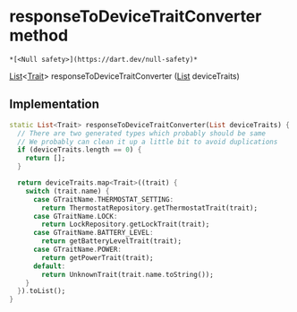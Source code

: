 


# responseToDeviceTraitConverter method




    *[<Null safety>](https://dart.dev/null-safety)*




[List](https://api.flutter.dev/flutter/dart-core/List-class.html)&lt;[Trait](../../yonomi-sdk/Trait-class.md)> responseToDeviceTraitConverter
([List](https://api.flutter.dev/flutter/dart-core/List-class.html) deviceTraits)








## Implementation

```dart
static List<Trait> responseToDeviceTraitConverter(List deviceTraits) {
  // There are two generated types which probably should be same
  // We probably can clean it up a little bit to avoid duplications
  if (deviceTraits.length == 0) {
    return [];
  }

  return deviceTraits.map<Trait>((trait) {
    switch (trait.name) {
      case GTraitName.THERMOSTAT_SETTING:
        return ThermostatRepository.getThermostatTrait(trait);
      case GTraitName.LOCK:
        return LockRepository.getLockTrait(trait);
      case GTraitName.BATTERY_LEVEL:
        return getBatteryLevelTrait(trait);
      case GTraitName.POWER:
        return getPowerTrait(trait);
      default:
        return UnknownTrait(trait.name.toString());
    }
  }).toList();
}
```







